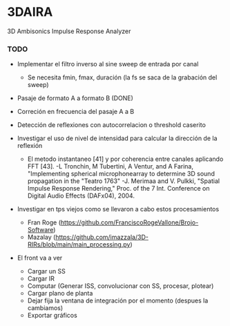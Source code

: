 # 3DAIRA
3D Ambisonics Impulse Response Analyzer

### TODO
- Implementar el filtro inverso al sine sweep de entrada por canal
  - Se necesita fmin, fmax, duración (la fs se saca de la grabación del sweep) 
- Pasaje de formato A a formato B (DONE)
- Correción en frecuencia del pasaje A a B
- Detección de reflexiones con autocorrelacion o threshold caserito
- Investigar el uso de nivel de intensidad para calcular la dirección de la reflexión
  - El metodo instantaneo [41] y por coherencia entre canales aplicando FFT [43].
      -L Tronchin, M Tubertini, A Ventur, and A Farina, "Implementing spherical microphonearray to determine 3D sound propagation in the "Teatro 1763"
      -J. Merimaa and V. Pulkki, "Spatial Impulse Response Rendering," Proc. of the 7 Int. Conference on Digital Audio Effects (DAFx04), 2004.
  
- Investigar en tps viejos como se llevaron a cabo estos procesamientos
  - Fran Roge (https://github.com/FranciscoRogeVallone/Brojo-Software)
  - Mazalay (https://github.com/imazzala/3D-RIRs/blob/main/main_processing.py)

- El front va a ver
  - Cargar un SS
  - Cargar IR
  - Computar (Generar ISS, convolucionar con SS, procesar, plotear)
  - Cargar plano de planta
  - Dejar fija la ventana de integración por el momento (despues la cambiamos)
  - Exportar gráficos
  
